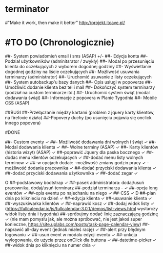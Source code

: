 # terminator
#"Make it work, then make it better"
http://projekt.itcave.pl/

#TO DO (Chronologicznie)
==============================
##- System powiadomień email i sms (ASAP) +/-
##- Edycja konta
##- Podział użytkowników (adminitsrator / zwykły)
##- Modal po przesunięciu klienta do oczekujących z wyborem dogodnej godziny 
##- Wyświetlanie dogodnej godziny na liście oczekujących
##- Możliwość usuwania terminarzy (administrator)
##- Uruchomić usuwanie z listy oczekujących
##- System autobackup'u bazy danych 
##- Opis usługi w popoverze
##- Umożliwić dodanie klienta bez tel i mail
##- Dokończyć system terminarzy (podział na custom terminarze itd.)
##- Uruchomić system świąt (modal dodawania świąt)
##- Informacje z popovera w Planie Tygodnia
##- Mobile CSS (ASAP)

##BUGI
##-Przełączanie między kartami (problem z jquery karty klientów, na firefoxie działa)
##-Popovery duchy (po usunięciu pojawia się onclick innego popovera)

#DONE

##- Custom eventy ✓
##- Możliwość dodawania dni wolnych i świąt ✓
##- Modal dodawania klienta ✓
##- Wolne terminy (ASAP) ✓
##- Karty klientów (historia wizyt) (ASAP) ✓
##-poprawić Jquery dla paska bocznego ✓
##-dodac menu klientów oczekujacych ✓
##-dodać menu listy wolnych terminow ✓
##-w opcjach dodać:
-możliwość zmiany godzin pracy ✓
-możliwość dodania pracownika ✓
##-dodać przyciski dodawania klienta ✓
##-dodać przyciski dodawania użytkownika ✓
##-dodać zegar ✓

O
##-podstawowy bootstrap ✓
##-pasek administratora: dodaj/usuń pracownika, dodaj/usuń terminarz
##-podział terminarza - ✓
##-opcja long eventów ✓
##-opis eventu po najechaniu na niego ✓
##-CSS ✓
D
##-plan dnia po kliknieciu na dzień ✓
##-edycja klienta ✓
##-usuwanie klienta ✓
##-wyszukiwarka klientów ✓
##-naprawić kosz ✓
##-dodaj widok listy ✓
(https://fullcalendar.io/js/fullcalendar-3.0.1/demos/list-views.html wystarczy widok listy dnia i tygodnia)
##-spróbujmy dodać linię zaznaczającą godzinę ✓
(nie mam pomysłu jak, ale można spróbować, nie jest jakoś super konieczne, https://site.uplabs.com/posts/task-page-calendar-view)
##-naprawić all-day event (jednak miałeś rację) ✓
##-alert przy błędnym logowaniu ✓
##-usuń event w modalu edycji eventu ✓
##-unkcja wylogowania, do użycia przez onClick dla buttona ✓
##-datetime-picker ✓
##-widok dnia po kliknięciu na numer dnia ✓
